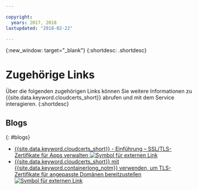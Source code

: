 ```yaml
---

copyright:
  years: 2017, 2018
lastupdated: "2018-02-22"

---
```


{:new_window: target="_blank"}
{:shortdesc: .shortdesc}


# Zugehörige Links

Über die folgenden zugehörigen Links können Sie weitere Informationen zu {{site.data.keyword.cloudcerts_short}} abrufen und mit dem Service interagieren.
{:shortdesc}

## Blogs
{: #blogs}

* <a href="https://www.ibm.com/blogs/bluemix/2017/12/introducing-ibm-cloud-certificate-manager-manage-ssltls-certificates-apps/" target="_blank">{{site.data.keyword.cloudcerts_short}} - Einführung – SSL/TLS-Zertifikate für Apps verwalten <img src="../../icons/launch-glyph.svg" alt="Symbol für externen Link"></a>
* <a href="https://www.ibm.com/blogs/bluemix/2018/01/use-ibm-cloud-certificate-manager-ibm-cloud-container-service-deploy-custom-domain-tls-certificates/" target="_blank">{{site.data.keyword.cloudcerts_short}} mit {{site.data.keyword.containerlong_notm}} verwenden, um TLS-Zertifikate für angepasste Domänen bereitzustellen <img src="../../icons/launch-glyph.svg" alt="Symbol für externen Link"></a>
